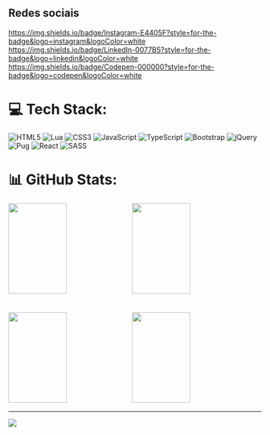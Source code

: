 
## Redes sociais

https://img.shields.io/badge/Instagram-E4405F?style=for-the-badge&logo=instagram&logoColor=white
https://img.shields.io/badge/LinkedIn-0077B5?style=for-the-badge&logo=linkedin&logoColor=white
https://img.shields.io/badge/Codepen-000000?style=for-the-badge&logo=codepen&logoColor=white


# 💻 Tech Stack:
![HTML5](https://img.shields.io/badge/html5-%23E34F26.svg?style=for-the-badge&logo=html5&logoColor=white) ![Lua](https://img.shields.io/badge/lua-%232C2D72.svg?style=for-the-badge&logo=lua&logoColor=white) ![CSS3](https://img.shields.io/badge/css3-%231572B6.svg?style=for-the-badge&logo=css3&logoColor=white) ![JavaScript](https://img.shields.io/badge/javascript-%23323330.svg?style=for-the-badge&logo=javascript&logoColor=%23F7DF1E) ![TypeScript](https://img.shields.io/badge/typescript-%23007ACC.svg?style=for-the-badge&logo=typescript&logoColor=white) ![Bootstrap](https://img.shields.io/badge/bootstrap-%23563D7C.svg?style=for-the-badge&logo=bootstrap&logoColor=white) ![jQuery](https://img.shields.io/badge/jquery-%230769AD.svg?style=for-the-badge&logo=jquery&logoColor=white) ![Pug](https://img.shields.io/badge/Pug-FFF?style=for-the-badge&logo=pug&logoColor=A86454) ![React](https://img.shields.io/badge/react-%2320232a.svg?style=for-the-badge&logo=react&logoColor=%2361DAFB) ![SASS](https://img.shields.io/badge/SASS-hotpink.svg?style=for-the-badge&logo=SASS&logoColor=white)

# 📊 GitHub Stats:

<div>
  <img src="https://github-readme-stats.vercel.app/api?username=DevLuanFagioni&theme=onedark&hide_border=false&include_all_commits=true&count_private=false" width="48%" height="180em" >  
  <img src="https://github-readme-streak-stats.herokuapp.com/?user=DevLuanFagioni&theme=onedark&hide_border=false" width="48%" height="180em" > 
  <br><br><br>
  <img src="https://github-readme-stats.vercel.app/api/top-langs/?username=DevLuanFagioni&theme=onedark&hide_border=false&include_all_commits=true&count_private=false&layout=compact"  width="48%"  height="180em" >  
   <img src="https://user-images.githubusercontent.com/101909254/215365230-96a15880-2243-4f8c-9b2a-69063af1608d.gif" width="48%" height="180em" >
</div>

---
[![](https://visitcount.itsvg.in/api?id=DevLuanFagioni&icon=0&color=5)](https://visitcount.itsvg.in)


